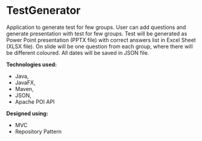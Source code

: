 # TestGenerator
Application to generate test for few groups. User can add questions and generate presentation with test for few groups. Test will be generated as Power Point presentation (PPTX file) with correct answers list in Excel Sheet (XLSX file). On slide will be one question from each group, where there will be different coloured. All dates will be saved in JSON file. 

**Technologies used:** 
- Java, 
- JavaFX, 
- Maven, 
- JSON, 
- Apache POI API

**Designed using:**
- MVC
- Repository Pattern
